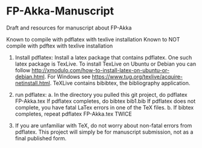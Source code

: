 # FP-Akka-Manuscript
Draft and resources for manuscript about FP-Akka

Known to compile with pdflatex with texlive installation
Known to NOT compile with pdftex with texlive installation

1. Install pdflatex:
Install a latex package that contains pdflatex.  One such latex package is TexLive. To install TexLive on Ubuntu or Debian you can follow http://xmodulo.com/how-to-install-latex-on-ubuntu-or-debian.html. For Windows see https://www.tug.org/texlive/acquire-netinstall.html.  TeXLive  contains bibibtex, the bibliography application.

2. run pdflatex: 
a. In the directory you pulled this git project, do
   pdflatex FP-Akka.tex
If pdflatex completes, do
   bibtex bib1.bib
If pdflatex does not complete, you have fatal LaTex errors in one of the TeX files.
b. If bibtex completes, repeat
   pdflatex FP-Akka.tex
  TWICE

3. If you are unfamiliar with TeX, do not worry about non-fatal errors from pdflatex. This project will simply be for manuscript submission, not as a final published form.